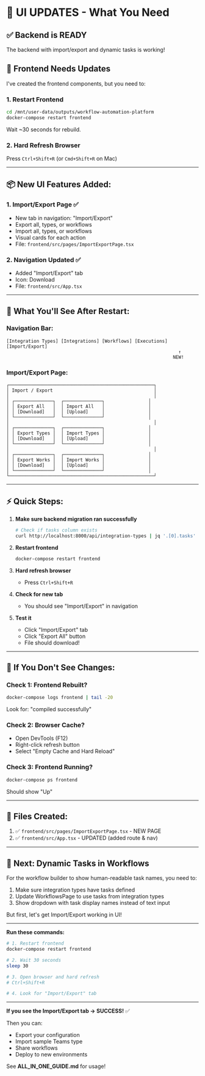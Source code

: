 # 🎨 UI UPDATES - What You Need

## ✅ Backend is READY
The backend with import/export and dynamic tasks is working!

## 🎯 Frontend Needs Updates

I've created the frontend components, but you need to:

### 1. Restart Frontend
```bash
cd /mnt/user-data/outputs/workflow-automation-platform
docker-compose restart frontend
```

Wait ~30 seconds for rebuild.

### 2. Hard Refresh Browser
Press `Ctrl+Shift+R` (or `Cmd+Shift+R` on Mac)

---

## 📦 New UI Features Added:

### 1. **Import/Export Page** ✅
- New tab in navigation: "Import/Export"
- Export all, types, or workflows
- Import all, types, or workflows
- Visual cards for each action
- File: `frontend/src/pages/ImportExportPage.tsx`

### 2. **Navigation Updated** ✅
- Added "Import/Export" tab
- Icon: Download
- File: `frontend/src/App.tsx`

---

## 🚀 What You'll See After Restart:

### Navigation Bar:
```
[Integration Types] [Integrations] [Workflows] [Executions] [Import/Export]
                                                               ↑
                                                             NEW!
```

### Import/Export Page:
```
┌─────────────────────────────────────────────────────┐
│ Import / Export                                     │
│                                                     │
│ ┌──────────────┐  ┌──────────────┐                │
│ │ Export All   │  │ Import All   │                │
│ │ [Download]   │  │ [Upload]     │                │
│ └──────────────┘  └──────────────┘                │
│                                                     │
│ ┌──────────────┐  ┌──────────────┐                │
│ │ Export Types │  │ Import Types │                │
│ │ [Download]   │  │ [Upload]     │                │
│ └──────────────┘  └──────────────┘                │
│                                                     │
│ ┌──────────────┐  ┌──────────────┐                │
│ │ Export Works │  │ Import Works │                │
│ │ [Download]   │  │ [Upload]     │                │
│ └──────────────┘  └──────────────┘                │
└─────────────────────────────────────────────────────┘
```

---

## ⚡ Quick Steps:

1. **Make sure backend migration ran successfully**
   ```bash
   # Check if tasks column exists
   curl http://localhost:8000/api/integration-types | jq '.[0].tasks'
   ```

2. **Restart frontend**
   ```bash
   docker-compose restart frontend
   ```

3. **Hard refresh browser**
   - Press `Ctrl+Shift+R`

4. **Check for new tab**
   - You should see "Import/Export" in navigation

5. **Test it**
   - Click "Import/Export" tab
   - Click "Export All" button
   - File should download!

---

## 🐛 If You Don't See Changes:

### Check 1: Frontend Rebuilt?
```bash
docker-compose logs frontend | tail -20
```
Look for: "compiled successfully"

### Check 2: Browser Cache?
- Open DevTools (F12)
- Right-click refresh button
- Select "Empty Cache and Hard Reload"

### Check 3: Frontend Running?
```bash
docker-compose ps frontend
```
Should show "Up"

---

## 📝 Files Created:

1. ✅ `frontend/src/pages/ImportExportPage.tsx` - NEW PAGE
2. ✅ `frontend/src/App.tsx` - UPDATED (added route & nav)

---

## 🎯 Next: Dynamic Tasks in Workflows

For the workflow builder to show human-readable task names, you need to:

1. Make sure integration types have tasks defined
2. Update WorkflowsPage to use tasks from integration types
3. Show dropdown with task display names instead of text input

But first, let's get Import/Export working in UI!

---

**Run these commands:**

```bash
# 1. Restart frontend
docker-compose restart frontend

# 2. Wait 30 seconds
sleep 30

# 3. Open browser and hard refresh
# Ctrl+Shift+R

# 4. Look for "Import/Export" tab
```

---

**If you see the Import/Export tab → SUCCESS!** ✅

Then you can:
- Export your configuration
- Import sample Teams type
- Share workflows
- Deploy to new environments

See **ALL_IN_ONE_GUIDE.md** for usage!
